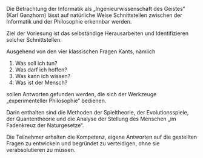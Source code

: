 Die Betrachtung der Informatik als „Ingenieurwissenschaft des Geistes“ (Karl Ganzhorn) lässt auf natürliche Weise Schnittstellen zwischen der Informatik und der Philosophie erkennbar werden.

Ziel der Vorlesung ist das selbständige Herausarbeiten und Identifizieren solcher Schnittstellen.

Ausgehend von den vier klassischen Fragen Kants, nämlich


1. Was soll ich tun?  
2. Was darf ich hoffen?  
3. Was kann ich wissen?  
4. Was ist der Mensch?

sollen Antworten gefunden werden, die sich der Werkzeuge „experimenteller Philosophie“ bedienen.

Darin enthalten sind die Methoden der Spieltheorie, der Evolutionsspiele, der Quantentheorie und die Analyse der Stellung des Menschen „im Fadenkreuz der Naturgesetze“.

Die Teilnehmer erhalten die Kompetenz, eigene Antworten auf die gestellten Fragen zu entwickeln und begründet zu verteidigen, ohne sie verabsolutieren zu müssen.

